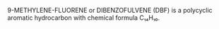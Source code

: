 9-METHYLENE-FLUORENE or DIBENZOFULVENE (DBF) is a polycyclic aromatic hydrocarbon with chemical formula C₁₄H₁₀.

